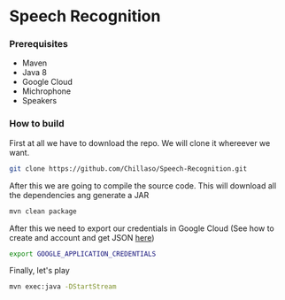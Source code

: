 # Speech Recognition
### Prerequisites
* Maven
* Java 8
* Google Cloud
* Michrophone
* Speakers

### How to build
First at all we have to download the repo. We will clone it whereever we want.
```sh
git clone https://github.com/Chillaso/Speech-Recognition.git
```
After this we are going to compile the source code. This will download all the dependencies ang generate a JAR
```sh
mvn clean package
```
After this we need to export our credentials in Google Cloud (See how to create and account and get JSON [here](https://cloud.google.com/docs/authentication/production))
```sh
export GOOGLE_APPLICATION_CREDENTIALS
```
Finally, let's play
```sh
mvn exec:java -DStartStream
```
